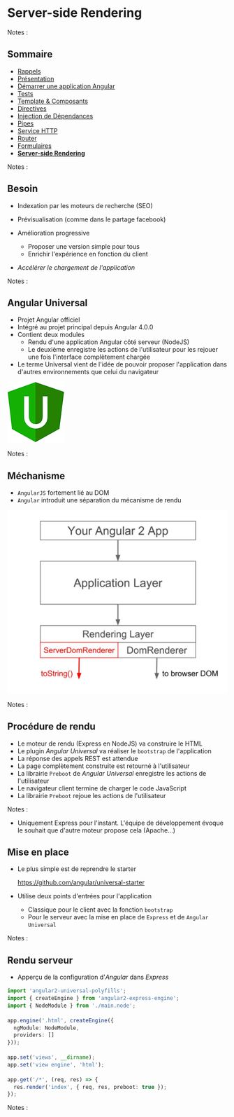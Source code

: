 # Server-side Rendering

<!-- .slide: class="page-title" -->

Notes :



## Sommaire

<!-- .slide: class="toc" -->

- [Rappels](#/1)
- [Présentation](#/2)
- [Démarrer une application Angular](#/3)
- [Tests](#/4)
- [Template & Composants](#/5)
- [Directives](#/6)
- [Injection de Dépendances](#/7)
- [Pipes](#/8)
- [Service HTTP](#/9)
- [Router](#/10)
- [Formulaires](#/11)
- **[Server-side Rendering](#/12)**

Notes :



## Besoin

- Indexation par les moteurs de recherche (SEO)
- Prévisualisation (comme dans le partage facebook)
- Amélioration progressive
  - Proposer une version simple pour tous
  - Enrichir l'expérience en fonction du client

- *Accélérer le chargement de l'application*

Notes :



## Angular Universal

- Projet Angular officiel
- Intégré au projet principal depuis Angular 4.0.0
- Contient deux modules
  - Rendu d'une application Angular côté serveur (NodeJS)
  - Le deuxième enregistre les actions de l'utilisateur pour les rejouer une fois l'interface complètement chargée
- Le terme Universal vient de l'idée de pouvoir proposer l'application dans d'autres environnements que celui du navigateur

![Angular Universal Logo](ressources/angular-universal-logo.png "Angular Universal Logo")

Notes :



## Méchanisme

- `AngularJS` fortement lié au DOM
- `Angular` introduit une séparation du mécanisme de rendu


![Angular Universal Architecture](ressources/angular-universal-architecture.png "Angular Universal Architecture")

Notes :



## Procédure de rendu

- Le moteur de rendu (Express en NodeJS) va construire le HTML
- Le plugin *Angular Universal* va réaliser le `bootstrap` de l'application
- La réponse des appels REST est attendue
- La page complètement construite est retourné à l'utilisateur
- La librairie `Preboot` de *Angular Universal* enregistre les actions de l'utilisateur
- Le navigateur client termine de charger le code JavaScript
- La librairie `Preboot` rejoue les actions de l'utilisateur

Notes :
- Uniquement Express pour l'instant. L'équipe de développement évoque le souhait que d'autre moteur propose cela (Apache...)



## Mise en place

- Le plus simple est de reprendre le starter

  https://github.com/angular/universal-starter

- Utilise deux points d'entrées pour l'application
  - Classique pour le client avec la fonction `bootstrap`
  - Pour le serveur avec la mise en place de `Express` et de `Angular Universal`

Notes :



## Rendu serveur

- Apperçu de la configuration d'*Angular* dans *Express*

```typescript
import 'angular2-universal-polyfills';
import { createEngine } from 'angular2-express-engine';
import { NodeModule } from './main.node';

app.engine('.html', createEngine({
  ngModule: NodeModule,
  providers: []
}));

app.set('views', __dirname);
app.set('view engine', 'html');

app.get('/*', (req, res) => {
  res.render('index', { req, res, preboot: true });
});
```

Notes :



<!-- .slide: class="page-questions" -->
